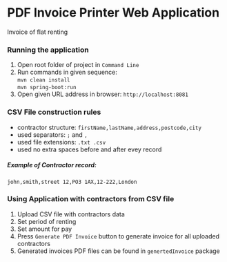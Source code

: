 # PDF Invoice Printer Web Application
Invoice of flat renting 
### Running the application
1. Open root folder of project in `Command Line`  
2. Run commands in given sequence:  
`mvn clean install`  
`mvn spring-boot:run`  
3. Open given URL address in browser: `http://localhost:8081`  
### CSV File construction rules
* contractor structure: `firstName,lastName,address,postcode,city`
* used separators: `;` and `,`
* used file extensions: `.txt .csv` 
* used no extra spaces before and after evey record 
##### Example of Contractor record:  
`john,smith,street 12,PO3 1AX,12-222,London`
### Using Application with contractors from CSV file
1. Upload CSV file with contractors data
2. Set period of renting
3. Set amount for pay
4. Press `Generate PDF Invoice` button to generate invoice for all uploaded contractors
5. Generated invoices PDF files can be found in `genertedInvoice` package